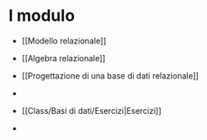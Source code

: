 # I modulo
- [[Modello relazionale]]
- [[Algebra relazionale]]
- [[Progettazione di una base di dati relazionale]]
- 

- [[Class/Basi di dati/Esercizi|Esercizi]]
- 